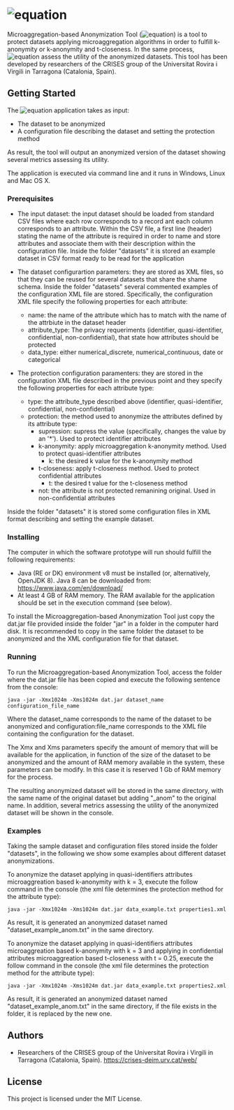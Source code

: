 # ![equation](http://latex.codecogs.com/gif.latex?\dpi{120}&space;\huge&space;\mu\textbf{ANT})

Microaggregation-based Anonymization Tool (![equation](http://latex.codecogs.com/gif.latex?\dpi{120}&space;\small&space;\mu&space;\textup{ANT})) is a tool to protect datasets applying microaggregation algorithms in order to fulfill k-anonymity or k-anonymity and t-closeness. In the same process, ![equation](http://latex.codecogs.com/gif.latex?\dpi{120}&space;\small&space;\mu&space;\textup{ANT}) assess the utility of the anonymized datasets.
This tool has been developed by researchers of the CRISES group of the Universitat Rovira i Virgili in Tarragona (Catalonia, Spain).

## Getting Started

The ![equation](http://latex.codecogs.com/gif.latex?\dpi{120}&space;\small&space;\mu&space;\textup{ANT}) application takes as input:
* The dataset to be anonymized
* A configuration file describing the dataset and setting the protection method

As result, the tool will output an anonymized version of the dataset showing several metrics assessing its utility.

The application is executed via command line and it runs in Windows, Linux and Mac OS X.

### Prerequisites
* The input dataset: the input dataset should be loaded from standard CSV files where each row corresponds to a record ant each column corresponds to an attribute. Within the CSV file, a first line (header) stating the name of the attribute is required in order to name and store attributes and associate them with their description within the configuration file. Inside the folder "datasets" it is stored an example dataset in CSV format ready to be read for the application
* The dataset configurartion parameters: they are stored as XML files, so that they can be reused for several datasets that share the shame schema. Inside the folder "datasets" several commented examples of the configuration XML file are stored. Specifically, the configuration XML file specify the following properties for each attribute:
    * name: the name of the attribute which has to match with the name of the attrbiute in the dataset header
    * attribute_type: The privacy requeriments (identifier, quasi-identifier, confidential, non-confidential), that state how attributes should be protected
    * data_type: either numerical_discrete, numerical_continuous, date or categorical

* The protection configuration paramenters: they are stored in the configuration XML file described in the previous point and they specify the following properties for each attribute type:
  * type: the attribute_type described above (identifier, quasi-identifier, confidential, non-confidential)
  * protection: the method used to anonymize the attributes defined by its attribute type:
    * supression: supress the value (specifically, changes the value by an '\*'). Used to protect identifier attributes
    * k-anonymity: apply microaggregation k-anonymity method. Used to protect quasi-identifier attributes
      * k: the desired k value for the k-anonymity method
    * t-closeness: apply t-closeness method. Used to protect confidential attributes
      * t: the desired t value for the t-closeness method
    * not: the attribute is not protected remanining original. Used in non-confidential attributes

Inside the folder "datasets" it is stored some configuration files in XML format describing and setting the example dataset.

### Installing
The computer in which the software prototype will run should fulfill the following requirements:
* Java (RE or DK) environment v8 must be installed (or, alternatively, OpenJDK 8). Java 8 can be downloaded from: https://www.java.com/en/download/
* At least 4 GB of RAM memory. The RAM available for the application should be set in the execution command (see below).

To install the Microaggregation-based Anonymization Tool just copy the dat.jar file provided inside the folder "jar" in a folder in the computer hard disk. It is recommended to copy in the same folder the dataset to be anonymized and the XML configuration file for that dataset.      

### Running
To run the Microaggregation-based Anonymization Tool, access the folder where the dat.jar file has been copied and execute the following sentence from the console:
```
java -jar -Xmx1024m -Xms1024m dat.jar dataset_name configuration_file_name
```
Where the dataset_name corresponds to the name of the dataset to be anonymized and configuration:file_name corresponds to the XML file containing the configuration for the dataset.

The Xmx and Xms parameters specify the amount of memory that will be available for the application, in function of the size of the dataset to be anonymized and the amount of RAM memory available in the system, these parameters can be modify. In this case it is reserved 1 Gb of RAM memory for the process.

The resulting anonymized dataset will be stored in the same directory, with the same name of the original dataset but adding "\_anom" to the original name. In addition, several metrics assessing the utility of the anonymized dataset will be shown in the console.

### Examples

Taking the sample dataset and configuration files stored inside the folder "datasets", in the following we show some examples about different dataset anonymizations.

To anonymize the dataset applying in quasi-identifiers attributes microaggreation based k-anonymity with k = 3, execute the follow command in the console (the xml file determines the protection method for the attribute type):

```
java -jar -Xmx1024m -Xms1024m dat.jar data_example.txt properties1.xml
```
As result, it is generated an anonymized dataset named "dataset_example_anom.txt" in the same directory.

To anonymize the dataset applying in quasi-identifiers attributes microaggreation based k-anonymity with k = 3 and applying in confidential attributes microaggreation based t-closeness with t = 0.25, execute the follow command in the console (the xml file determines the protection method for the attribute type):

```
java -jar -Xmx1024m -Xms1024m dat.jar data_example.txt properties2.xml
```
As result, it is generated an anonymized dataset named "dataset_example_anom.txt" in the same directory, if the file exists in the folder, it is replaced by the new one.

## Authors

* Researchers of the CRISES group of the Universitat Rovira i Virgili in Tarragona (Catalonia, Spain).
https://crises-deim.urv.cat/web/


## License

This project is licensed under the MIT License.
